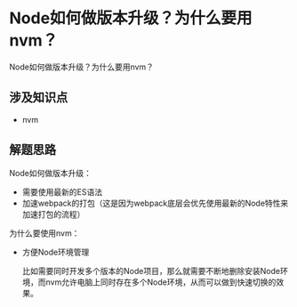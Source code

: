 # Node如何做版本升级？为什么要用nvm？

Node如何做版本升级？为什么要用nvm？



## 涉及知识点

* nvm



## 解题思路

Node如何做版本升级：

* 需要使用最新的ES语法
* 加速webpack的打包（这是因为webpack底层会优先使用最新的Node特性来加速打包的流程）

为什么要使用nvm：

* 方便Node环境管理

  比如需要同时开发多个版本的Node项目，那么就需要不断地删除安装Node环境，而nvm允许电脑上同时存在多个Node环境，从而可以做到快速切换的效果。
